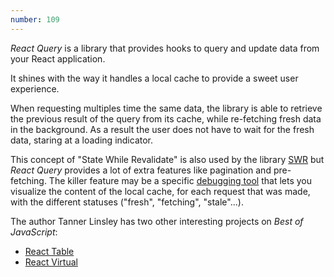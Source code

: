 ```yaml
---
number: 109
---
```


_React Query_ is a library that provides hooks to query and update data from your React application.

It shines with the way it handles a local cache to provide a sweet user experience.

When requesting multiples time the same data, the library is able to retrieve the previous result of the query from its cache, while re-fetching fresh data in the background. As a result the user does not have to wait for the fresh data, staring at a loading indicator.

This concept of "State While Revalidate" is also used by the library [SWR](https://swr.vercel.app/) but _React Query_ provides a lot of extra features like pagination and pre-fetching. The killer feature may be a specific [debugging tool](https://github.com/tannerlinsley/react-query-devtools) that lets you visualize the content of the local cache, for each request that was made, with the different statuses ("fresh", "fetching", "stale"...).

The author Tanner Linsley has two other interesting projects on _Best of JavaScript_:

- [React Table](https://github.com/tannerlinsley/react-table)
- [React Virtual](https://github.com/tannerlinsley/react-virtual)
